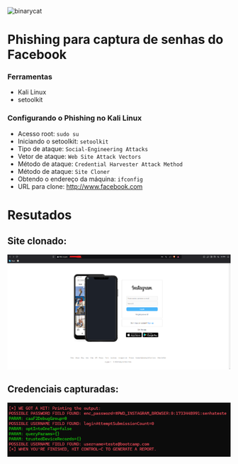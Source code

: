 ![binarycat](https://i.giphy.com/media/v1.Y2lkPTc5MGI3NjExZjA4YngwMmx5dzNxZ21yNjN3dnF4Y2xjM2wzdTY2ajB0c2IwOTc4biZlcD12MV9pbnRlcm5hbF9naWZfYnlfaWQmY3Q9Zw/FcqKy4Kj7XOK0hCW4g/giphy.gif)
# Phishing para captura de senhas do Facebook

### Ferramentas

- Kali Linux
- setoolkit

### Configurando o Phishing no Kali Linux

- Acesso root: ``` sudo su ```
- Iniciando o setoolkit: ``` setoolkit ```
- Tipo de ataque: ``` Social-Engineering Attacks ```
- Vetor de ataque: ``` Web Site Attack Vectors ```
- Método de ataque: ```Credential Harvester Attack Method ```
- Método de ataque: ``` Site Cloner ```
- Obtendo o endereço da máquina: ``` ifconfig ```
- URL para clone: http://www.facebook.com

# Resutados

## Site clonado:
![Alt text](./site.png "Optional title")

## Credenciais capturadas:
![Alt text](./password.png "Optional title")
